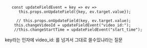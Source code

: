 ```
   const updateFieldEvent = key => ev =>
      this.props.onUpdateField({key, ev.target.value});

     // this.props.onUpdateField(key, ev.target.value);
    this.changeVideoId = updateFieldEvent("video_id:");
    //this.changeStartTime = updateFieldEvent("start_time");
```

key라는 인자에 video_id: 를 넘겨서 그대로 쓸수있냐라는 질문
